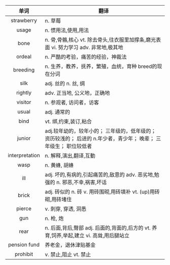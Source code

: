 |单词|翻译  |
|:--:|--| 
strawberry	|n. 草莓
usage	|n. 惯用法,使用,用法
bone	|n. 骨,骨骼,核心 vt. 除去骨头,往衣服里加撑条,磨光表面 vi. 努力学习 adv. 非常地,极其地
ordeal	|n. 严酷的考验，痛苦的经验，神裁法
breeding	|n. 生养，教养，抚养，繁殖，血统，育种 breed的现在分词
silk	|adj. 丝的 n. 丝, 绸
rightly	|adv. 正当地, 公义地，正确地
visitor	|n. 参观者, 访问者，访客
usual	|adj. 通常的
bind	|vt. 绑,约束,装订,粘合
junior	|adj.较年幼的，较年小的； 三年级的，低年级的； 资历较浅的； 后进的 n.年少者，青少年； 晚辈； 三年级生； 职位较低者
interpretation	|n. 解释,演出,翻译,互動
wasp	|n. 黄蜂, 胡蜂
ill	|adj. 坏的,有病的,引起痛苦的,敌意的 adv. 恶劣地,勉强的 n. 邪恶,不幸,祸害,坏话
brick	|adj. 砖似的 n. 砖 v. 用砖围砌,用砖填补 vt. (up)用砖砌,用砖堵住
pierce	|v. 刺穿, 穿透, 洞悉
gun	|n. 枪, 炮
rear	|n. 后面,背后,臀部 adj. 后面的,背面的,后方的 vt. 养育,饲养,举起,建立 vi. 高耸,用后腿站立
pension fund	|养老金，退休津贴基金
prohibit	|v. 禁止,阻止 vt. 禁止
